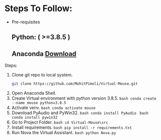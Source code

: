 # Steps To Follow:

* Pre-requisites
  ## Python: ( >=3.8.5 )
  ## Anaconda [Download](https://www.anaconda.com/download)

Steps:

1. Clone git repo to local system.
    ```bash
    git clone https://github.com/MohitPimoli/Virtual-Mouse.git
    ```
2. Open Anaconda Shell.
3. Create Virtual environment with python version 3.8.5.
       ```bash
        conda create --name mouse python=3.8.5
       ```
4. Activate venv.
          ```bash
          conda activate mouse
          ```
5. Download PyAudio and PyWin32.
          ```bash
          conda install PyAudio
          ```
          ```bash
          conda install pywin32
          ```
6. Go to Project Folder.
          ```bash
          cd Virtual-Mouse\src
          ```
7. Install requirements.
          ```bash
          pip install -r requirements.txt
          ```
8. Run Nova the Virtual Assistant.
          ```bash
          python Nova.py
          ```
   
   
   
   

